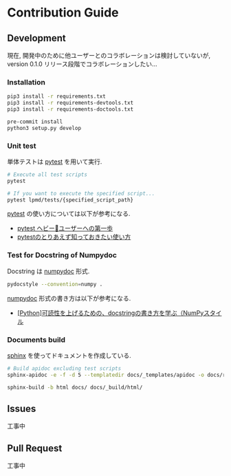 # Contribution Guide

## Development

現在, 開発中のために他ユーザーとのコラボレーションは検討していないが, version 0.1.0 リリース段階でコラボレーションしたい...

### Installation

```bash
pip3 install -r requirements.txt
pip3 install -r requirements-devtools.txt
pip3 install -r requirements-doctools.txt

pre-commit install
python3 setup.py develop
```

### Unit test

単体テストは [pytest](https://docs.pytest.org/en/7.1.x/) を用いて実行.

```bash
# Execute all test scripts
pytest

# If you want to execute the specified script...
pytest lpmd/tests/{specified_script_path}
```

[pytest](https://docs.pytest.org/en/7.1.x/) の使い方については以下が参考になる.

- [pytest ヘビー🐍ユーザーへの第一歩](https://www.m3tech.blog/entry/pytest-summary)
- [pytestのとりあえず知っておきたい使い方](https://qiita.com/kg1/items/4e2cae18e9bd39f014d4)

### Test for Docstring of Numpydoc

Docstring は [numpydoc](https://numpydoc.readthedocs.io/en/latest/index.html) 形式.

```bash
pydocstyle --convention=numpy .
```

[numpydoc](https://numpydoc.readthedocs.io/en/latest/index.html) 形式の書き方は以下が参考になる.

- [[Python]可読性を上げるための、docstringの書き方を学ぶ（NumPyスタイル](https://qiita.com/simonritchie/items/49e0813508cad4876b5a)

### Documents build

[sphinx](https://sphinx-users.jp/index.html) を使ってドキュメントを作成している.

```bash
# Build apidoc excluding test scripts
sphinx-apidoc -e -f -d 5 --templatedir docs/_templates/apidoc -o docs/reference/ lpmd "lpmd/tests/*"

sphinx-build -b html docs/ docs/_build/html/  
```

## Issues

工事中

## Pull Request

工事中
